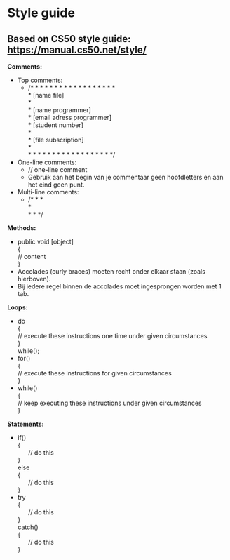 Style guide
===========
Based on CS50 style guide: https://manual.cs50.net/style/
---------------------------------------------------------

**Comments:**
* Top comments:
  - /* * * * * * * * * * * * * * * * * *  
   \* [name file]    
   \*       
   \* [name programmer]    
   \* [email adress programmer]    
   \* [student number]    
   \*   
   \* [file subscription]   
   \*   
   \* * * * * * * * * * * * * * * * * */
* One-line comments:
  - // one-line comment
  - Gebruik aan het begin van je commentaar geen hoofdletters en aan het eind geen punt.
* Multi-line comments:
  - /* * *   
  \*     
  \* * */    

**Methods:**
* public void [object]     
{     
	// content     
}   
* Accolades (curly braces) moeten recht onder elkaar staan (zoals hierboven).
* Bij iedere regel binnen de accolades moet ingesprongen worden met 1 tab.     

**Loops:**
* do     
{    
	// execute these instructions one time under given circumstances      
}    
while();
* for()     
{    
	// execute these instructions for given circumstances     
}     
* while()      
{    
	// keep executing these instructions under given circumstances      
}

**Statements:**
* if()          
{     
&nbsp;&nbsp;&nbsp;&nbsp;&nbsp;&nbsp;// do this     
}     
else     
{    
&nbsp;&nbsp;&nbsp;&nbsp;&nbsp;&nbsp;// do this     
}  
* try     
{     
&nbsp;&nbsp;&nbsp;&nbsp;&nbsp;&nbsp;// do this       
}      
catch()      
{     
&nbsp;&nbsp;&nbsp;&nbsp;&nbsp;&nbsp;// do this     
}